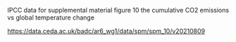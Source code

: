 IPCC data for supplemental material figure 10 the cumulative CO2 emissions vs global temperature change

https://data.ceda.ac.uk/badc/ar6_wg1/data/spm/spm_10/v20210809

